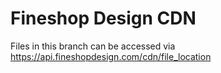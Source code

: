 # Fineshop Design CDN
Files in this branch can be accessed via https://api.fineshopdesign.com/cdn/file_location

